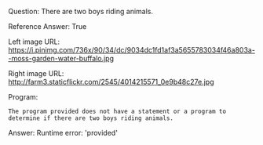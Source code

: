 Question: There are two boys riding animals.

Reference Answer: True

Left image URL: https://i.pinimg.com/736x/90/34/dc/9034dc1fd1af3a5655783034f46a803a--moss-garden-water-buffalo.jpg

Right image URL: http://farm3.staticflickr.com/2545/4014215571_0e9b48c27e.jpg

Program:

```
The program provided does not have a statement or a program to determine if there are two boys riding animals.
```
Answer: Runtime error: 'provided'

